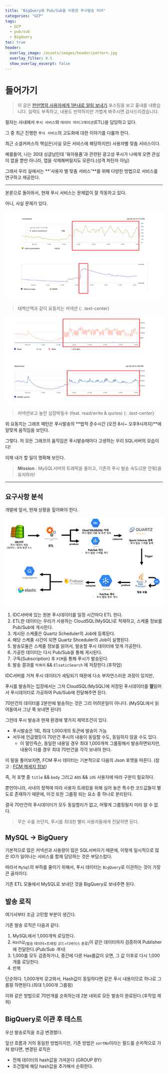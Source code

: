 ```yaml
---
title: "BigQuery와 Pub/Sub을 이용한 푸시발송 처리"
categories: "GCP"
tags:
  - GCP
  - pub/sub
  - BigQuery
toc: true
header:
  overlay_image: /assets/images/header/pattern.jpg
  overlay_filter: 0.5
  show_overlay_excerpt: false
---
```


# 들어가기

> 이 글은 [천만명의 사용자에게 1분내로 알림 보내기](https://taetaetae.github.io/2019/01/02/faster-parallel-processes/) 포스팅을 보고 흉내를 내봤습니다. 실력도 부족하고, 내용도 빈약하지만 가볍게 봐주시면 감사드리겠습니다.

필자는 사내에서 `푸시 서비스`와 `데이터 마이그레이션`(ETL)을 담당하고 있다.

그 중 최근 진행한 `푸시 서비스`의 고도화에 대한 이야기를 다룰까 한다.

최근 소셜커머스의 핵심은(사실 모든 서비스에 해당하지만) 사용자별 맞춤 서비스이다.

예를들어, 나는 30대 싱글남인데 '육아용품'과 관련된 광고성 푸시가 나에게 오면 관심이 없을 뿐만 아니라, 앱을 삭제해버릴지도 모른다.(성격 파탄자 아님)

그래서 우리 실에서는 **'사용자 별 맞춤 서비스'**를 위해 다양한 방법으로 서비스를 연구하고 제공한다.

---

본론으로 돌아와서, 현재 푸시 서비스는 문제없이 잘 작동하고 있다.

아니, 사실 문제가 있다.

![](/assets/images/study/dev/2019/themejoo/mysql_1.png)

> 태백산맥과 같이 요동치는 커넥션
{: .text-center}

![](/assets/images/study/dev/2019/themejoo/mysql_2.png)

> 커넥션보고 놀란 심장박동수 (feat. read/write & quries)
{: .text-center}

위 요동치는 그래프 패턴은 푸시발송의 **법적 준수시간 (오전 8시~ 오후9시까지)**에 알맞게 움직임을 보인다.

그렇다. 저 모든 그래프의 움직임은 푸시발송때마다 고생하는 우리 SQL서버의 모습이다!

이제 내가 할 일이 명확해 보인다.

> **Mission** : MySQL서버의 트래픽을 줄이고, 기존의 푸시 발송 속도(2분 안팎)을 유지하라!

---

## 요구사항 분석

개발에 앞서, 현재 상황을 짚어봐야 한다.

![](/assets/images/study/dev/2019/themejoo/push_process.png)

1. IDC서버에 있는 원본 푸시데이터를 일정 시간마다 ETL 한다.
2. ETL한 데이터는 우리가 사용하는 CloudSQL(MySQL)로 적재하고, 스케줄 정보를 Pub/Sub에 게시한다.
3. 게시된 스케줄은 Quartz Scheduler의 Job에 등록된다.
4. 해당 스케줄 시간이 되면 Quartz Shceduler의 Job이 실행된다.
5. 발송모듈은 스케줄 정보를 읽어서, 발송할 푸시 데이터에 맞게 가공한다.
6. 가공한 데이터는 다시 Pub/Sub을 통해 게시된다.
7. 구독(Subscription) 후 `FCM`을 통해 푸시가 발송된다.
8. 발송 결과를  `빅쿼리` && `ElsaticSearch` 에 저장한다.(후작업)

IDC서버를 거쳐 푸시 데이터가 세팅되기 때문에 다소 부자연스러운 과정이 있지만,

푸시를 발송하는 입장에서는 그저 CloudSQL(MySQL)에 저장된 푸시데이터를 **잘**읽어서 푸시데이터로 가공하여 Pub/Sub에 전달해주면 된다.

70만건의 데이터를 2분만에 발송하는 것은 그리 어려운일이 아니다. (MySQL에서 읽어들여서 그냥 쭉 보내면 된다!)

그런데 푸시 발송과 현재 환경에 몇가지 제약조건이 있다.

- 푸시발송은 1회, 최대 1,000개의 토큰에 발송이 가능
- 서두에 언급했듯이 70만건 푸시의 내용이 동일할 수도, 동일하지 않을 수도 있다.
  - 이 말인즉슨, 동일한 내용일 경우 최대 1,000개씩 그룹핑해서 발송하면되지만, 내용이 다를 경우 최대 70만건을 각각 보내야 한다.

이 말을 풀어보자면, FCM 푸시 데이터는 기본적으로 다음의 Json 포맷을 따른다. (참고 : [FCM 메세지 정보](https://firebase.google.com/docs/cloud-messaging/concept-options?hl=ko))

즉, 저 포맷 중 `title` && `body` 그리고 `AOS` && `iOS` 사용자에 따라 구분이 필요하다.

뿐만아니라, 사내의 정책에 따라 사용자 트래킹을 위해 심어 놓은 특수한 코드값들이 별도로 존재하기 때문에, 이것 또한 그룹핑 되는 요소 중 하나로 분리된다.

결국 70만건의 푸시데이터가 모두 동일할리가 없고, 어떻게 그룹핑될지 미리 알 수 없다.

> 무슨 수를 쓰던지, 푸시를 최대한 빨리 사용자들에게 전달하면 된다.

## MySQL -> BigQuery

기본적으로 많은 커넥션과 사용량이 많은 SQL서버이기 때문에, 이렇게 일시적으로 많은 IO가 일어나는 서비스를 함께 담당하는 것은 부담스럽다.

따라서 `MySql`의 부하를 줄이기 위해서, 푸시 데이터는 `BigQuery`로 이관하는 것이 가장 큰 골자이다.

기존 ETL 모듈에서 MySQL로 보내던 것을 BigQuery로 보내주면 된다.

## 발송 로직

여기서부터 조금 고민할 부분이 생긴다.

기존 발송 로직은 다음과 같다.

1. MySQL에서 1,000개씩 로딩한다.
2. `Hash값`<sub>(발송 데이터+트래킹 코드+디바이스 종류)</sub>이 같은 데이터까지 검증하여 Publisher에 전달한다.(*Pub/Sub 게시*)
3. 1,000를 모두 검증하거나, 중간에 다른 Has룹값이 오면, 그 값 이후로 다시 1,000개를 로딩한다.
4. 반복

단순하다. 1,000개씩 갖고와서, Hash값이 동일하다면 같은 푸시 내용이므로 하나로 그룹핑 하면된다.(최대 1,000개 그룹핑)

이와 같은 방법으로 70만개를 순회하는데 2분 내외로 모든 발송이 완료된다.(후작업 제외)

## BigQuery로 이관 후 테스트

우선 발송로직을 조금 변경했다.

앞선 흐름과 거의 동일한 방법이지만, 기존 방법은 `sortNo`이라는 필드를 순차적으로 가져 왔다면, 변경된 로직은

- 전체 데이터의 hash값을 가져온다 (GROUP BY)
- 조건절에 해당 hash값을 추가해서 순회한다.

